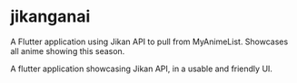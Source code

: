 # jikanganai


A Flutter application using Jikan API to pull from MyAnimeList.
Showcases all anime showing this season.

A flutter application showcasing Jikan API, in a usable and friendly UI.

